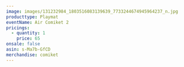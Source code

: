 ```yaml
---
image: images/131232984_1803516083139639_7733244674945964237_n.jpg
producttype: Playmat
eventName: Air Comiket 2
pricings:
  - quantity: 1
    price: 65
onsale: false
asin: s-Ma7b-GfCD
merchandise: comiket
---
```

